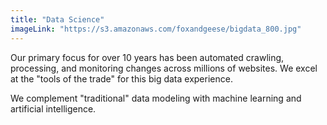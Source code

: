 ```yaml
---
title: "Data Science"
imageLink: "https://s3.amazonaws.com/foxandgeese/bigdata_800.jpg"
---
```


Our primary focus for over 10 years has been automated crawling, processing, and monitoring changes across millions of websites. We excel at the "tools of the trade" for this big data experience.

We complement "traditional" data modeling with machine learning and artificial intelligence.
